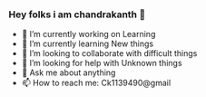 ### Hey folks i am chandrakanth 👋

- 🔭 I’m currently working on Learning
- 🌱 I’m currently learning New things
- 👯 I’m looking to collaborate with difficult things
- 🤔 I’m looking for help with Unknown things
- 💬 Ask me about anything
- 📫 How to reach me: Ck1139490@gmail

